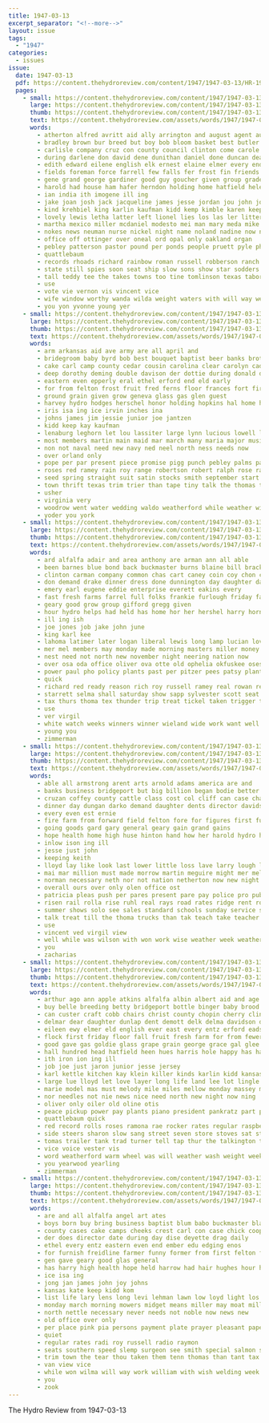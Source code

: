 ```yaml
---
title: 1947-03-13
excerpt_separator: "<!--more-->"
layout: issue
tags:
  - "1947"
categories:
  - issues
issue:
  date: 1947-03-13
  pdf: https://content.thehydroreview.com/content/1947/1947-03-13/HR-1947-03-13.pdf
  pages:
    - small: https://content.thehydroreview.com/content/1947/1947-03-13/small/HR-1947-03-13-01.jpg
      large: https://content.thehydroreview.com/content/1947/1947-03-13/large/HR-1947-03-13-01.jpg
      thumb: https://content.thehydroreview.com/content/1947/1947-03-13/thumbnails/HR-1947-03-13-01.jpg
      text: https://content.thehydroreview.com/assets/words/1947/1947-03-13/HR-1947-03-13-01.txt
      words:
        - atherton alfred avritt aid ally arrington and august agent austria ard ary audrey arch alfalfa alva american acres angeles agnes arts arrow arm april ann ath armstrong arizona anita ana arline ago austin are amarillo anthony able arlene adams all arkansas
        - bradley brown bur breed but boy bob bloom basket best butler booth boyd boys bram berk barbara billy below ben berkshire bever born barrow bridges been buckmaster begin bill better bell baldwin bridgeport ball black ber brother bost bryant boston burnette beth baum brought bird bus business barber bride box bodie ban bring breeding bee bara betty band byrum brothers bertha bar baptist board barker big barrows
        - carlisle company cruz con county council clinton come carole champion cause chester carruth carolyn caddo char church colton clifford cordial can cash cox cobb col cage clyde cruces cross cedar crafts current china came charles cattle corrine colorado city crail compass coker course carmel car cold canning class claude chris care change coy clock close carnegie cost
        - during darlene don david dene dunithan daniel done duncan dean doris damp darko december dittmer dollar down dinner dance dale dam danger doubt derryberry daughter dick dorsey delpha denham dorothy detweiler donna day duke days dungan duane dwayne daughters due dikeman
        - edith edward eilene english elk ernest elaine elmer every end ethel entz enid eugene elwood earl ellen eakins ent
        - fields foreman force farrell few falls fer frost fin friends friday fund fancher forty frank fire free francisco found floor finley fair farms for first from fae friendly field front farm full figures fort fred fell folsom
        - gene grand george gardiner good guy goucher given group grade green gabriel gerald gate gregg griffin givens glass gloria games grew grandson goodwin goods gary gave glen griffith golden goes gil guest grounds glendon garvin ground
        - harold had house ham hafer herndon holding home hatfield helen health honor haas held hamilton henry howard hereford hackler herbert hal hume herschel her hey hansen hydro head height hay husband high hack has him hardwick hundred heine harry heger heart hold
        - ian india ith imogene ill ing
        - jake joan josh jack jacqueline james jesse jordan jou john joe jimmie judith jan jean jim jay jackie jud just jimmy jon joella joyce junior
        - kind krehbiel king karlin kaufman kidd kemp kimble karen keep kay keen kent
        - lovely lewis letha latter left lionel lies los las ler litter lola lyn losing lee legion lindell live levy last land later lafayette lloyd leon large likely lansdown lawrence lene look lily lake lou list long
        - martha mexico miller mcdaniel modesto mei man mary meda mike margaret mers major made much main minus men miss margie may marilyn many mise most moore march marriage mission majors members moment more marie monday middle minnie matter miles morning mel melvin mark music martin
        - nokes news neuman nurse nickel night name noland nadine now nette need nancy north niehues numbers near not ner nate norwalk noble new necessary nine norris ning
        - office off ottinger over oneal ord opal only oakland organ
        - pebley patterson pastor pound per ponds people pruett pyle phipps pas pen paper payne pounds patsy post plant port price public president plan phoenix pon pennington points present passage pass por place piece potter
        - quattlebaum
        - records rhoads richard rainbow roman russell robberson ranch rocks rex row roy ray roll ready roberson rons rally randall rita rue rogers roberta ronnie ran randolph robbi reynolds robbins rae robinson rom regular raymond raetz rog rich river roddy ramona ruth ris road reg rose reason run red route
        - state still spies soon seat ship slow sons show star sodders speak severe shower sch sale stange shall sur second sutton special san supper side stage sire sayre senator small saw street shoulders smaller sage sor spare scott sue sandra session swing she slemp service sund stroke shown streets saving sherman said such six sweeney soll seals sunday school shirley schools strong score svitak selves staples santa stamp states stock sugar son scout saturday south smith sen
        - tall teddy tee the takes towns too tine tomlinson texas tabors ten tonga temple thomason thiessen tax taken turner them thomas trip ted theodore tice tipton torney till tabor tex test top talk tacoma troy teacher then truman tilt tal than tinsley triplett
        - use
        - vote vie vernon vis vincent vice
        - wife window worthy wanda wilda weight waters with will way wesley wayne wayland wood worth waldo winston work weather week water while white weeks wilson winning wilhelm walt win world weatherford weathers ways was wells went washington west
        - you yon yvonne young yer
    - small: https://content.thehydroreview.com/content/1947/1947-03-13/small/HR-1947-03-13-02.jpg
      large: https://content.thehydroreview.com/content/1947/1947-03-13/large/HR-1947-03-13-02.jpg
      thumb: https://content.thehydroreview.com/content/1947/1947-03-13/thumbnails/HR-1947-03-13-02.jpg
      text: https://content.thehydroreview.com/assets/words/1947/1947-03-13/HR-1947-03-13-02.txt
      words:
        - arm arkansas aid ave army are all april and
        - bridegroom baby byrd bob best bouquet baptist beer banks brother back baker boston borrow better brides but bow baldwin burkhalter bake battles ber blue been busi brown born buy big book bank bride basket
        - cake carl camp county cedar cousin carolina clear carolyn caddo cashier coffee cousins claud cali credit company collins crystal can chest cock city church candies cole col charles come clearwater car chick
        - deep dorothy deming double davison der dottie during donald dickey dressing dust del daughter delabra dinner dessert
        - eastern even epperly eral ethel erford end eld early
        - for from felton frost fruit fred ferns floor frances fort first flower fun farm freedom friday former freddie frank ford fromm fern frieda
        - ground grain given grow geneva glass gas glen guest
        - harvey hydro hodges herschel honor holding hopkins hal home hinton high hair had herndon her hatfield has hess helen henry hee hube hebb
        - iris isa ing ice irvin inches ina
        - johns james jim jessie junior joe jantzen
        - kidd keep kay kaufman
        - lenaburg leghorn let lou lassiter large lynn lucious lowell later left lloyd live life long lox lee
        - most members martin main maid mar march many maria major music mission mash maple montebello mcneal meals miss marriage mccullough mogg margaret more man
        - non not naval need new navy ned neel north ness needs now
        - over orland only
        - pope per par present piece promise pigg punch pebley palms pal part paul pride plate point place pitzer pink
        - roses red ramey rain roy range robertson robert ralph rose ranges rail ross rings reynolds record ress regular reasons
        - seed spring straight suit satin stocks smith september start sayre school sister sales stewart son saturday stockton set staunton still sch session side sharon sickles snow service supply store she season
        - town thrift texas trim trier than tape tiny talk the thomas tall table
        - usher
        - virginia very
        - woodrow went water wedding waldo weatherford while weather wide with wilson will william was white way war want weeks work willie
        - yoder you york
    - small: https://content.thehydroreview.com/content/1947/1947-03-13/small/HR-1947-03-13-03.jpg
      large: https://content.thehydroreview.com/content/1947/1947-03-13/large/HR-1947-03-13-03.jpg
      thumb: https://content.thehydroreview.com/content/1947/1947-03-13/thumbnails/HR-1947-03-13-03.jpg
      text: https://content.thehydroreview.com/assets/words/1947/1947-03-13/HR-1947-03-13-03.txt
      words:
        - ard alfalfa adair and area anthony are arman ann all able
        - been barnes blue bond back buckmaster burns blaine bill brack bells bonds buyers buck brought business beckham bob bank burnette bartles brazil borrow belfry better binger burn bassler bryan bradley billing blum
        - clinton carman company common chas cart caney coin coy chon church caller cost charles carma custer cecil call claude chic carl con congress chick cher caddo city county course curtis carbon
        - don demand drake dinner dress done dunnington day daughter dale does dewey dian dibler during date days dir
        - emery earl eugene eddie enterprise everett eakins every
        - fast fresh farms farrel full folks frankie furlough friday falls ford first from flowers for
        - geary good grow group gifford gregg given
        - hour hydro helps had held has home hor her hershel harry horn honor hays haggard hom hubert hinton hade
        - ill ing ish
        - joe jones job jake john june
        - king karl kee
        - lahoma latimer later logan liberal lewis long lamp lucian love lines last loan life living
        - mer mel members may monday made morning masters miller money meeks marion march mister morn mess many model more major miles motto mex mill man main must mash
        - nest need not north new november night neering nation now
        - over osa oda office oliver ova otte old ophelia okfuskee oses
        - power paul pho policy plants past per pitzer pees patsy plant paper pounds pain
        - quick
        - richard red ready reason rich roy russell ramey real rowan reading ruth rowland ralph river reddy rung
        - starrett selma shall saturday show sapp sylvester scott seat said sun sil stratford shows son smith sunday service she say state see still sale sat smiley
        - tax thurs thoma tex thunder trip treat tickel taken trigger triplett take tom the
        - use
        - ver virgil
        - white watch weeks winners winner wieland wide work want well with weatherford week watt was wedding why wilbur will win willard
        - young you
        - zimmerman
    - small: https://content.thehydroreview.com/content/1947/1947-03-13/small/HR-1947-03-13-04.jpg
      large: https://content.thehydroreview.com/content/1947/1947-03-13/large/HR-1947-03-13-04.jpg
      thumb: https://content.thehydroreview.com/content/1947/1947-03-13/thumbnails/HR-1947-03-13-04.jpg
      text: https://content.thehydroreview.com/assets/words/1947/1947-03-13/HR-1947-03-13-04.txt
      words:
        - able all armstrong arent arts arnold adams america are and
        - banks business bridgeport but big billion began bodie better buy bethel been balance bring best
        - cruzan coffey county cattle class cost col cliff can case chapin count city carruth charlie caddo chall come college call campus cross came car coffee crowder cant cas care
        - dinner day dungan darko demand daughter dents director davidson dollar during
        - every even est ernie
        - fire farm from forward field felton fore for figures first fulton fine ferguson few finan fuel
        - going goods gard gary general geary gain grand gains
        - hope health home high huse hinton hand how her harold hydro held has hold heritage had
        - inlow ison ing ill
        - jesse just john
        - keeping keith
        - lloyd lay like look last lower little loss lave larry lough line layman leader labor land living law
        - mai mar million must made morrow martin meguire might mer melvin matters men main means morning major more most march man
        - norman necessary neth nor not nation netherton now new night news
        - overall ours over only olen office ost
        - patricia pleas push per pares present pare pay police pro public pleasant price place
        - risen rail rolla rise ruhl real rays road rates ridge rent roy res roads
        - summer shows solo see sales standard schools sunday service special speaker states sale sermon street student sell second still sund sang
        - talk treat till the thoma trucks than tak teach take teacher thomason tant
        - use
        - vincent ved virgil view
        - well while was wilson with won work wise weather week weatherford wage western why will want war
        - you
        - zacharias
    - small: https://content.thehydroreview.com/content/1947/1947-03-13/small/HR-1947-03-13-05.jpg
      large: https://content.thehydroreview.com/content/1947/1947-03-13/large/HR-1947-03-13-05.jpg
      thumb: https://content.thehydroreview.com/content/1947/1947-03-13/thumbnails/HR-1947-03-13-05.jpg
      text: https://content.thehydroreview.com/assets/words/1947/1947-03-13/HR-1947-03-13-05.txt
      words:
        - arthur ago ann apple atkins alfalfa albin albert aid and age ane april arm are all alin
        - buy belle breeding betty bridgeport bottle binger baby brood beer best brewers business bank bitter buster beckham better belt boston butler bull bottom brown blower bene back bin barn brought but blaine ben bot burn bie bill been
        - can custer craft cobb chairs christ county chopin cherry clinton cox caddo come car cone city chair call church cream cot clerk carl cane cantrell collie comes cost case china carry coleman clifford chick cattle cook
        - delmar dear daughter dunlap dent demott delk delma davidson duet dresser drill day dinner dodgen donald days dewey down dungan dog donna
        - eileen ewy elmer eld english ever east every entz erford eads eakin
        - flock first friday floor fall fruit fresh farm for from fewer flowers foot fie flower fine frank folsom field felt favorite folks
        - good gave gas goldie glass grape grain george grace gal glee grade goods goodyear greenhouse gourd game gloria goodwin gravel ghost group gram
        - hall hundred head hatfield heen hues harris hole happy has had hydro him how hinton heck her heard hubert hampshire health husband heater hume hey hays henry hay heart hill home hin harold high hedge house
        - ith iron ion ing ill
        - job joe just jaron junior jesse jersey
        - karl kettle kitchen kay klein killer kinds karlin kidd kansas kutch
        - large lue lloyd let love layer long life land lee lot lingle loss line lena lewis last lam locust lester louise loving
        - marie model mas must melody mile miles mellow monday massey most many mound marsh memory mak march milk marshall mary mention much mont morning
        - nor needles not nie news nice need north new night now ning
        - oliver only oiler old oline otis
        - peace pickup power pay plants piano president pankratz part public paul papen pope peach payne pent pole peoria perry pro pon port poland patter plum poor pounds pear place per pat
        - quattlebaum quick
        - red record rolls roses ramona rae rocker rates regular raspberry rounds records rhoads rocks reasons roy rolling rho revie raetz roan room row range
        - side steers sharon slow sang street seven store stoves sat stock star steel still sparks sun school sale sunda springer sho sawatzky sylvester shall staple solo schmidt senter stand small sunday smile sons stove sembly stream sylvia stead sit sweep south sage sell sung shade servi see smith sharp station sheldon son sow saturday service
        - tomas trailer tank trad turner tell tap thur the talkington trial try then tindel tag too tia trees tree thee town tooth
        - vice voice vester vis
        - word weatherford warm wheel was will weather wash weight week well with west white wisely weak wieland williams way wendell wink wilbur weatherley welcome whiteface weeks worn write wood willard wie worm wheat
        - you yearwood yearling
        - zimmerman
    - small: https://content.thehydroreview.com/content/1947/1947-03-13/small/HR-1947-03-13-06.jpg
      large: https://content.thehydroreview.com/content/1947/1947-03-13/large/HR-1947-03-13-06.jpg
      thumb: https://content.thehydroreview.com/content/1947/1947-03-13/thumbnails/HR-1947-03-13-06.jpg
      text: https://content.thehydroreview.com/assets/words/1947/1947-03-13/HR-1947-03-13-06.txt
      words:
        - are and all alfalfa angel art ates
        - boys born buy bring business baptist blum babo buckmaster blacksmith brilliant bars boy bank but both been bureau bixler break boone broad
        - county cases cake camps cheeks crest carl con case chick coop call chet confer cody cream come coffee cold church carry col course can chas claude cadd
        - der does director date during day dise deyette drag daily
        - ethel every entz eastern even end ember edu edging enos
        - for furnish freidline farmer funny former from first felton favorite fentress fall friday full frost field francis fruit farm fin fine
        - gen gave geary good glas general
        - has harry high health hope held harrow had hair hughes hour hydro hold herman howard hopewell henry helen hatfield hal
        - ice isa ing
        - jong jan james john joy johns
        - kansas kate keep kidd kom
        - list life lary lens long levi lehman lawn low loyd light los lahoma last lookeba let less
        - monday march morning mowers midget means miller may moat million members method missouri made marsh mings mckee
        - north nettle necessary never needs not noble now news new
        - old office over only
        - per place pink pia persons payment plate prayer pleasant paper present pastor policy
        - quiet
        - regular rates radi roy russell radio raymon
        - seats southern speed slemp surgeon see smith special salmon service sells super store start sid still sin side sho six saturday solid small son steel seat station sister stockton score sylvester spark stange sunday silver ser
        - trim town the tear thou taken them tenn thomas than tant tax take taste tea then till trailer
        - van view vice
        - while won wilma will way work william with wish welding week words was weatherford wheel
        - you
        - zook
---
```


The Hydro Review from 1947-03-13

<!--more-->

